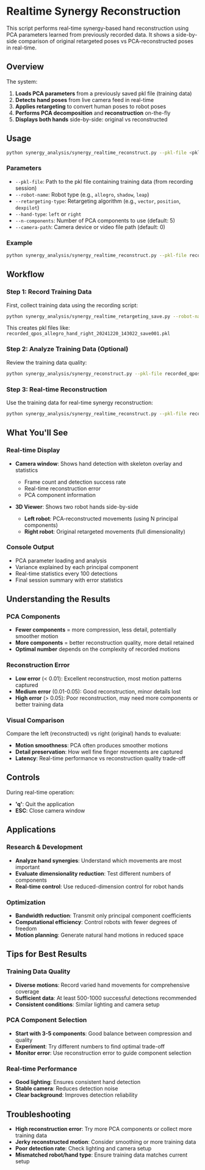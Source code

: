 # Realtime Synergy Reconstruction

This script performs real-time synergy-based hand reconstruction using PCA parameters learned from previously recorded data. It shows a side-by-side comparison of original retargeted poses vs PCA-reconstructed poses in real-time.

## Overview

The system:
1. **Loads PCA parameters** from a previously saved pkl file (training data)
2. **Detects hand poses** from live camera feed in real-time
3. **Applies retargeting** to convert human poses to robot poses
4. **Performs PCA decomposition** and **reconstruction** on-the-fly
5. **Displays both hands** side-by-side: original vs reconstructed

## Usage

```bash
python synergy_analysis/synergy_realtime_reconstruct.py --pkl-file <pkl_file> --robot-name <robot_name> --retargeting-type <retargeting_type> --hand-type <hand_type> --n-components <num> --camera-path <path>
```

### Parameters

- `--pkl-file`: Path to the pkl file containing training data (from recording session)
- `--robot-name`: Robot type (e.g., `allegro`, `shadow`, `leap`)
- `--retargeting-type`: Retargeting algorithm (e.g., `vector`, `position`, `dexpilot`)
- `--hand-type`: `left` or `right`
- `--n-components`: Number of PCA components to use (default: 5)
- `--camera-path`: Camera device or video file path (default: 0)

### Example

```bash
python synergy_analysis/synergy_realtime_reconstruct.py --pkl-file recorded_qpos_allegro_hand_right_20241220_143022_save001.pkl --robot-name allegro --retargeting-type vector --hand-type right --n-components 3
```

## Workflow

### Step 1: Record Training Data
First, collect training data using the recording script:
```bash
python synergy_analysis/synergy_realtime_retargeting_save.py --robot-name allegro --retargeting-type vector --hand-type right
```
This creates pkl files like: `recorded_qpos_allegro_hand_right_20241220_143022_save001.pkl`

### Step 2: Analyze Training Data (Optional)
Review the training data quality:
```bash
python synergy_analysis/synergy_reconstruct.py --pkl-file recorded_qpos_allegro_hand_right_20241220_143022_save001.pkl --robot-name allegro --retargeting-type vector --hand-type right --n-components 5
```

### Step 3: Real-time Reconstruction
Use the training data for real-time synergy reconstruction:
```bash
python synergy_analysis/synergy_realtime_reconstruct.py --pkl-file recorded_qpos_allegro_hand_right_20241220_143022_save001.pkl --robot-name allegro --retargeting-type vector --hand-type right --n-components 3
```

## What You'll See

### Real-time Display
- **Camera window**: Shows hand detection with skeleton overlay and statistics
  - Frame count and detection success rate
  - Real-time reconstruction error
  - PCA component information

- **3D Viewer**: Shows two robot hands side-by-side
  - **Left robot**: PCA-reconstructed movements (using N principal components)
  - **Right robot**: Original retargeted movements (full dimensionality)

### Console Output
- PCA parameter loading and analysis
- Variance explained by each principal component
- Real-time statistics every 100 detections
- Final session summary with error statistics

## Understanding the Results

### PCA Components
- **Fewer components** = more compression, less detail, potentially smoother motion
- **More components** = better reconstruction quality, more detail retained
- **Optimal number** depends on the complexity of recorded motions

### Reconstruction Error
- **Low error** (< 0.01): Excellent reconstruction, most motion patterns captured
- **Medium error** (0.01-0.05): Good reconstruction, minor details lost
- **High error** (> 0.05): Poor reconstruction, may need more components or better training data

### Visual Comparison
Compare the left (reconstructed) vs right (original) hands to evaluate:
- **Motion smoothness**: PCA often produces smoother motions
- **Detail preservation**: How well fine finger movements are captured
- **Latency**: Real-time performance vs reconstruction quality trade-off

## Controls

During real-time operation:
- **'q'**: Quit the application
- **ESC**: Close camera window

## Applications

### Research & Development
- **Analyze hand synergies**: Understand which movements are most important
- **Evaluate dimensionality reduction**: Test different numbers of components
- **Real-time control**: Use reduced-dimension control for robot hands

### Optimization
- **Bandwidth reduction**: Transmit only principal component coefficients
- **Computational efficiency**: Control robots with fewer degrees of freedom
- **Motion planning**: Generate natural hand motions in reduced space

## Tips for Best Results

### Training Data Quality
- **Diverse motions**: Record varied hand movements for comprehensive coverage
- **Sufficient data**: At least 500-1000 successful detections recommended
- **Consistent conditions**: Similar lighting and camera setup

### PCA Component Selection
- **Start with 3-5 components**: Good balance between compression and quality
- **Experiment**: Try different numbers to find optimal trade-off
- **Monitor error**: Use reconstruction error to guide component selection

### Real-time Performance
- **Good lighting**: Ensures consistent hand detection
- **Stable camera**: Reduces detection noise
- **Clear background**: Improves detection reliability

## Troubleshooting

- **High reconstruction error**: Try more PCA components or collect more training data
- **Jerky reconstructed motion**: Consider smoothing or more training data
- **Poor detection rate**: Check lighting and camera setup
- **Mismatched robot/hand type**: Ensure training data matches current setup 